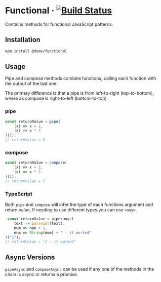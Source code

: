 # Functional &middot; [![Build Status](https://travis-ci.com/domxjs/domx.svg?branch=packages/functional)](https://travis-ci.com/domxjs/domx)

Contains methods for functional JavaScript patterns.

## Installation
```sh
npm install @domx/functional
```

## Usage
Pipe and compose methods combine functions; calling each function with the output of the last one.

The primary difference is that a pipe is from left-to-right (top-to-bottom), where as compose is right-to-left (bottom-to-top).

### pipe
```js
const returnValue = pipe(
    (x) => x + 2,
    (x) => x * 3
)(1);
// returnValue = 9
```

### compose
```js
const returnValue = compose(
    (x) => x + 2,
    (x) => x * 3
)(1);
// returnValue = 5
```

### TypeScript
Both `pipe` and `compose` will infer the type of each functions argument and return value.
If needing to use different types you can use `<any>`.
```js
 const returnValue = pipe<any>(
    text => parseInt(text),
    num => num + 1,
    num => String(num) + " - it worked"
)("1");
// returnValue = "2 - it worked"
```


## Async Versions
`pipeAsync` and `composeAsync` can be used if any one of the methods in the chain is async or returns a promise.


